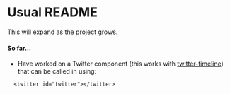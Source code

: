 Usual README
============

This will expand as the project grows.

#### So far...
- Have worked on a Twitter component (this works with [twitter-timeline](https://github.com/Peter-Hudson/twitter-timeline)) that can be called in using:
 
```
  <twitter id="twitter"></twitter>
```
